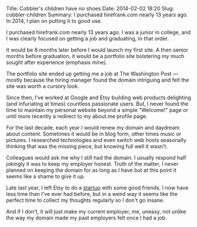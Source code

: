 Title: Cobbler's children have no shoes
Date: 2014-02-02 18:20
Slug: cobbler-children
Summary: I purchased hirefrank.com nearly 13 years ago. In 2014, I plan on putting it to good use.

I purchased hirefrank.com nearly 13 years ago. I was a junior in college, 
and I was clearly focused on getting a job and graduating, in that order.

It would be 8 months later before I would launch my first site. A then 
senior months before graduation, it would be a portfolio site bolstering 
_my_ much sought after experience (emphasis mine). 

The portfolio site ended up getting me a job at The Washington Post &mdash; 
mostly because the hiring manager found the domain intriguing and felt the 
site was worth a cursory look.

Since then, I’ve worked at Google and Etsy building web products delighting 
(and infuriating at times) countless passionate users. But, I never found the 
time to maintain my personal website beyond a simple "Welcome!" page or until 
more recently a redirect to my about.me profile page.

For the last decade, each year I would renew my domain and daydream about 
content. Sometimes it would be in blog form, other times music or pictures. 
I researched technologies and even switch web hosts seasonally thinking that 
was the missing piece, but knowing full well it wasn't.

Colleagues would ask me why I still had the domain. I usually respond half
jokingly it was to keep my employer honest. Truth of the matter, I never 
planned on keeping the domain for as long as I have but at this point 
it seems like a shame to give it up. 

Late last year, I left Etsy to do a [startup](http://getradico.com) with some 
good friends. I now have less time than I've ever had before, but in a weird 
way it seems like the perfect time to collect my thoughts regularly so I don't 
go insane.

And if I don't, it will just make my current employer, me, uneasy, not unlike the 
way my domain made my past employers felt once I had a job.
